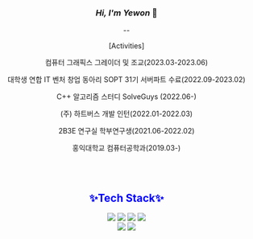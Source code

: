 <div align="center">
  
### **_Hi, I'm Yewon_** 👋 
--


[Activities]

컴퓨터 그래픽스 그레이더 및 조교(2023.03-2023.06)

대학생 연합 IT 벤처 창업 동아리 SOPT 31기 서버파트 수료(2022.09-2023.02)

C++ 알고리즘 스터디 SolveGuys (2022.06-)

(주) 하트버스 개발 인턴(2022.01-2022.03)

2B3E 연구실 학부연구생(2021.06-2022.02)

홍익대학교 컴퓨터공학과(2019.03-)




<br/><br/>  
  
  ## <span style="color:#0000FF">✨Tech Stack✨</span>
 <img src="https://img.shields.io/badge/Python-3766AB?style=flat-square&logo=Python&logoColor=white"/></a>  <img src="https://img.shields.io/badge/C-A8B9CC?style=flat-square&logo=C&logoColor=white"/>  <img src="https://img.shields.io/badge/C++-00599C?style=flat-square&logo=C%2B%2B&logoColor=white"/>  <img src="https://img.shields.io/badge/Java-007396?style=flat-square&logo=Java&logoColor=white"/> 
<br/>
<img src="https://img.shields.io/badge/Spring-6DB33F?style=flat-square&logo=Spring&logoColor=white"/>  <img src="https://img.shields.io/badge/Unity-FFFFFF?style=flat-square&logo=Unity&logoColor=black"/>  

<!--
**Soyewon/Soyewon** is a ✨ _special_ ✨ repository because its `README.md` (this file) appears on your GitHub profile.

Here are some ideas to get you started:

- 🔭 I’m currently working on ...
- 🌱 I’m currently learning ...
- 👯 I’m looking to collaborate on ...
- 🤔 I’m looking for help with ...
- 💬 Ask me about ...
- 📫 How to reach me: ...
- 😄 Pronouns: ...
- ⚡ Fun fact: ...
-->
</div>
